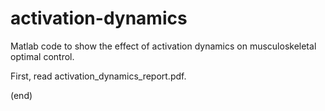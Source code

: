 # activation-dynamics

Matlab code to show the effect of activation dynamics on musculoskeletal optimal control.

First, read activation_dynamics_report.pdf.

(end)
